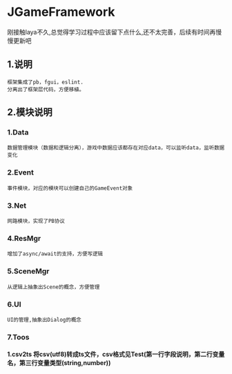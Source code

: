 # JGameFramework
刚接触laya不久,总觉得学习过程中应该留下点什么,还不太完善，后续有时间再慢慢更新吧

## 1.说明
    框架集成了pb，fgui，eslint.
    分离出了框架层代码，方便移植。
## 2.模块说明
### 1.Data 
    数据管理模块（数据和逻辑分离），游戏中数据应该都存在对应data，可以监听data，监听数据变化
### 2.Event
    事件模块，对应的模块可以创建自己的GameEvent对象
### 3.Net
    网路模块，实现了PB协议
### 4.ResMgr
    增加了async/await的支持，方便写逻辑
### 5.SceneMgr
    从逻辑上抽象出Scene的概念，方便管理
### 6.UI
    UI的管理,抽象出Dialog的概念
### 7.Toos
#### 1.csv2ts 将csv(utf8)转成ts文件，csv格式见Test(第一行字段说明，第二行变量名，第三行变量类型(string,number))




